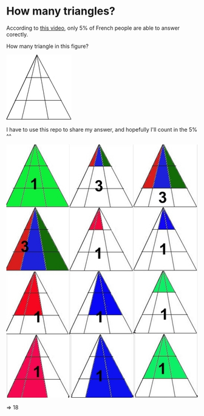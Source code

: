 # How many triangles?

According to [this video](https://youtube.com/shorts/UF7Q9zaisZE), only 5% of French people are able to answer corectly.

How many triangle in this figure?

![figure](./img/figure.jpg)

I have to use this repo to share my answer, and hopefully I'll count in the 5% ^^

![answer](./img/answer.jpg)

=> 18
